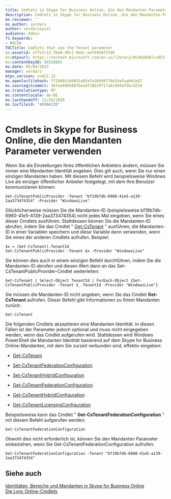 ```yaml
---
title: Cmdlets in Skype for Business Online, die den Mandanten Parameter verwenden
description: Cmdlets in Skype for Business Online, die den Mandanten Parameter verwenden.
ms.reviewer: ''
ms.author: serdars
author: serdarsoysal
audience: Admin
f1.keywords:
- NOCSH
TOCTitle: Cmdlets that use the Tenant parameter
ms:assetid: e7fe7c12-fbe0-49c1-9e8c-eef6958f27d0
ms:mtpsurl: https://technet.microsoft.com/en-us/library/Dn362850(v=OCS.15)
ms:contentKeyID: 56558865
ms.date: 05/04/2015
manager: serdars
mtps_version: v=OCS.15
ms.openlocfilehash: ff2b8053dd855a854fa26699770d3dafaa0dcbd7
ms.sourcegitcommit: 36fee89bb887bea4f18b19f17a8c69daf5bc423d
ms.translationtype: MT
ms.contentlocale: de-DE
ms.lasthandoff: 11/24/2020
ms.locfileid: "49394135"
---
```

# <a name="cmdlets-in-skype-for-business-online-that-use-the-tenant-parameter"></a>Cmdlets in Skype for Business Online, die den Mandanten Parameter verwenden

 


Wenn Sie die Einstellungen Ihres öffentlichen Anbieters ändern, müssen Sie immer eine Mandanten Identität angeben. Dies gilt auch, wenn Sie nur einen einzigen Mandanten haben. Mit diesem Befehl wird beispielsweise Windows Live als einziger öffentlicher Anbieter festgelegt, mit dem Ihre Benutzer kommunizieren können:

    Set-CsTenantPublicProvider -Tenant "bf19b7db-6960-41e5-a139-2aa373474354" -Provider "WindowsLive"

Glücklicherweise müssen Sie die Mandanten-ID (beispielsweise bf19b7db-6960-41e5-A139-2aa373474354) nicht jedes Mal eingeben, wenn Sie eines dieser Cmdlets ausführen. Stattdessen können Sie die Mandanten-ID abrufen, indem Sie das Cmdlet " [Get-CsTenant](https://technet.microsoft.com/library/jj994044\(v=ocs.15\)) " ausführen, die Mandanten-ID in einer Variablen speichern und diese Variable dann verwenden, wenn Sie eines der anderen Cmdlets aufrufen. Beispiel:

    $x = (Get-CsTenant).TenantId
    Set-CsTenantPublicProvider -Tenant $x -Provider "WindowsLive"

Sie können dies auch in einem einzigen Befehl durchführen, indem Sie die Mandanten-ID abrufen und diesen Wert dann an das Set-CsTenantPublicProvider-Cmdlet weiterleiten:

    Get-CsTenant | Select-Object TenantId | ForEach-Object {Set-CsTenantPublicProvider -Tenant $_.TenantId -Provider "WindowsLive"}

Sie müssen die Mandanten-ID nicht angeben, wenn Sie das Cmdlet **Get-CsTenant** aufrufen. Dieser Befehl gibt Informationen zu Ihrem Mandanten zurück:

    Get-CsTenant

Die folgenden Cmdlets akzeptieren eine Mandanten Identität. In diesen Fällen ist der Parameter jedoch optional und muss nicht eingegeben werden, wenn das Cmdlet aufgerufen wird. Stattdessen wird Windows PowerShell die Mandanten Identität basierend auf dem Skype for Business Online-Mandanten, mit dem Sie zurzeit verbunden sind, effektiv eingeben:

  - [Get-CsTenant](https://technet.microsoft.com/library/jj994044\(v=ocs.15\))

  - [Set-CsTenantFederationConfiguration](https://technet.microsoft.com/library/jj994080\(v=ocs.15\))

  - [Set-CsTenantHybridConfiguration](https://technet.microsoft.com/library/jj994046\(v=ocs.15\))

  - [Get-CsTenantFederationConfiguration](https://technet.microsoft.com/library/jj994072\(v=ocs.15\))

  - [Get-CsTenantHybridConfiguration](https://technet.microsoft.com/library/jj994034\(v=ocs.15\))

  - [Get-CsTenantLicensingConfiguration](https://technet.microsoft.com/library/dn362770\(v=ocs.15\))

Beispielsweise kann das Cmdlet " **Get-CsTenantFederationConfiguration** " mit diesem Befehl aufgerufen werden:

    Get-CsTenantFederationConfiguration

Obwohl dies nicht erforderlich ist, können Sie den Mandanten Parameter einbeziehen, wenn Sie Get-CsTenantFederationConfiguration aufrufen:

    Get-CsTenantFederationConfiguration -Tenant "bf19b7db-6960-41e5-a139-2aa373474354"

## <a name="see-also"></a>Siehe auch


[Identitäten, Bereiche und Mandanten in Skype for Business Online](identities-scopes-and-tenants-in-skype-for-business-online.md)  
[Die Lync Online-Cmdlets](https://technet.microsoft.com/library/dn362817\(v=ocs.15\))

